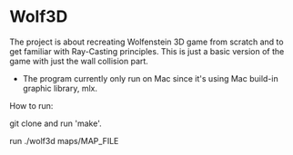 # Wolf3D
The project is about recreating Wolfenstein 3D game from scratch and to get familiar with Ray-Casting principles.
This is just a basic version of the game with just the wall collision part.
* The program currently only run on Mac since it's using Mac build-in graphic library, mlx.

How to run:

git clone and run 'make'.

run ./wolf3d maps/MAP_FILE
